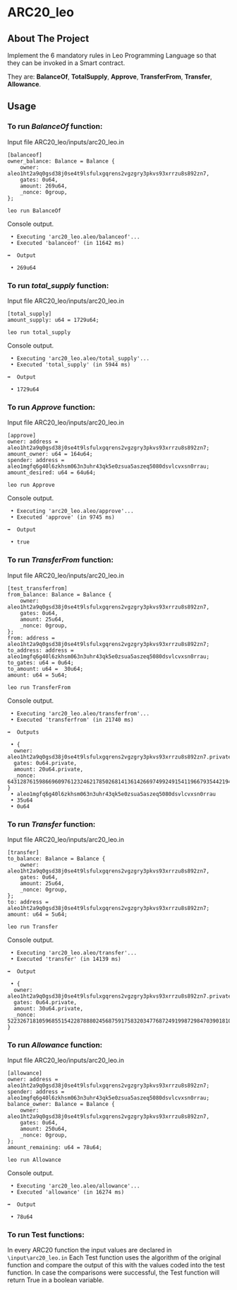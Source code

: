 # ARC20_leo

##  About The Project
Implement the 6 mandatory rules in Leo Programming Language so that they can be invoked in a Smart contract.

They are: **BalanceOf**, **TotalSupply**, **Approve**, **TransferFrom**, **Transfer**, **Allowance**.

## Usage

### To run *BalanceOf* function:

Input file ARC20_leo/inputs/arc20_leo.in
```
[balanceof]
owner_balance: Balance = Balance {
    owner: aleo1ht2a9q0gsd38j0se4t9lsfulxgqrens2vgzgry3pkvs93xrrzu8s892zn7,
    gates: 0u64,
    amount: 269u64,
    _nonce: 0group,
};
```

`leo run BalanceOf`

Console output.
```
 • Executing 'arc20_leo.aleo/balanceof'...
 • Executed 'balanceof' (in 11642 ms)

➡️  Output

 • 269u64
```

### To run *total_supply* function:

Input file ARC20_leo/inputs/arc20_leo.in
```
[total_supply]
amount_supply: u64 = 1729u64;
```

`leo run total_supply`

Console output.
```
 • Executing 'arc20_leo.aleo/total_supply'...
 • Executed 'total_supply' (in 5944 ms)

➡️  Output

 • 1729u64
```

### To run *Approve* function:

Input file ARC20_leo/inputs/arc20_leo.in
```
[approve]
owner: address = aleo1ht2a9q0gsd38j0se4t9lsfulxgqrens2vgzgry3pkvs93xrrzu8s892zn7;
amount_owner: u64 = 164u64;
spender: address = aleo1mgfq6g40l6zkhsm063n3uhr43qk5e0zsua5aszeq5080dsvlcvxsn0rrau;
amount_desired: u64 = 64u64;
```

`leo run Approve`

Console output.
```
 • Executing 'arc20_leo.aleo/approve'...
 • Executed 'approve' (in 9745 ms)

➡️  Output

 • true
```

### To run *TransferFrom* function:

Input file ARC20_leo/inputs/arc20_leo.in
```
[test_transferfrom]
from_balance: Balance = Balance {
    owner: aleo1ht2a9q0gsd38j0se4t9lsfulxgqrens2vgzgry3pkvs93xrrzu8s892zn7,
    gates: 0u64,
    amount: 25u64,
    _nonce: 0group,
};
from: address = aleo1ht2a9q0gsd38j0se4t9lsfulxgqrens2vgzgry3pkvs93xrrzu8s892zn7;
to_address: address = aleo1mgfq6g40l6zkhsm063n3uhr43qk5e0zsua5aszeq5080dsvlcvxsn0rrau;
to_gates: u64 = 0u64;
to_amount: u64 =  30u64;
amount: u64 = 5u64;
```
`leo run TransferFrom`

Console output.
```
 • Executing 'arc20_leo.aleo/transferfrom'...
 • Executed 'transferfrom' (in 21740 ms)

➡️  Outputs

 • {
  owner: aleo1ht2a9q0gsd38j0se4t9lsfulxgqrens2vgzgry3pkvs93xrrzu8s892zn7.private,
  gates: 0u64.private,
  amount: 20u64.private,
  _nonce: 6431287615986696097612324621785026814136142669749924915411966793544219414836group.public
}
 • aleo1mgfq6g40l6zkhsm063n3uhr43qk5e0zsua5aszeq5080dsvlcvxsn0rrau
 • 35u64
 • 0u64
```

### To run *Transfer* function:

Input file ARC20_leo/inputs/arc20_leo.in
```
[transfer]
to_balance: Balance = Balance {
    owner: aleo1ht2a9q0gsd38j0se4t9lsfulxgqrens2vgzgry3pkvs93xrrzu8s892zn7,
    gates: 0u64,
    amount: 25u64,
    _nonce: 0group,
};
to: address = aleo1ht2a9q0gsd38j0se4t9lsfulxgqrens2vgzgry3pkvs93xrrzu8s892zn7;
amount: u64 = 5u64;
```

`leo run Transfer`

Console output.
```
 • Executing 'arc20_leo.aleo/transfer'...
 • Executed 'transfer' (in 14139 ms)

➡️  Output

 • {
  owner: aleo1ht2a9q0gsd38j0se4t9lsfulxgqrens2vgzgry3pkvs93xrrzu8s892zn7.private,
  gates: 0u64.private,
  amount: 30u64.private,
  _nonce: 5223267181059685515422878880245687591758320347768724919987298470390181053809group.public
}
```

### To run *Allowance* function:
Input file ARC20_leo/inputs/arc20_leo.in
```
[allowance]
owner: address = aleo1ht2a9q0gsd38j0se4t9lsfulxgqrens2vgzgry3pkvs93xrrzu8s892zn7;
spender: address = aleo1mgfq6g40l6zkhsm063n3uhr43qk5e0zsua5aszeq5080dsvlcvxsn0rrau;
balance_owner: Balance = Balance {
    owner: aleo1ht2a9q0gsd38j0se4t9lsfulxgqrens2vgzgry3pkvs93xrrzu8s892zn7,
    gates: 0u64,
    amount: 250u64,
    _nonce: 0group,
};
amount_remaining: u64 = 78u64;

```

`leo run Allowance`

Console output.
```
 • Executing 'arc20_leo.aleo/allowance'...
 • Executed 'allowance' (in 16274 ms)

➡️  Output

 • 78u64
```

### To run **Test** functions:
In every ARC20 function the input values are declared in ```\input\arc20_leo.in```
Each Test function uses the algorithm of the original function and compare the output of this with the values coded into the test function.
In case the comparisons were successful, the Test function will return True in a boolean variable.


 